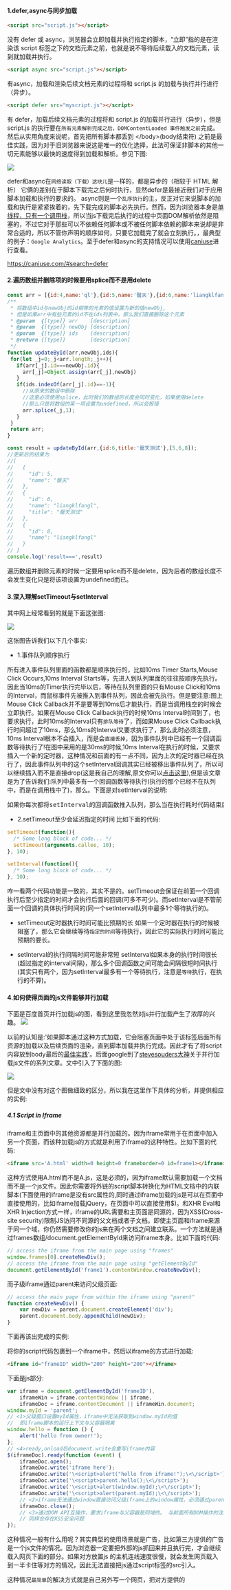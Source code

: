 #### 1.defer,async与同步加载
```html
<script src="script.js"></script>
```
没有 defer 或 async，浏览器会立即加载并执行指定的脚本，“立即”指的是在渲染该 script 标签之下的文档元素之前，也就是说不等待后续载入的文档元素，读到就加载并执行。
```html
<script async src="script.js"></script>
```
有async，加载和渲染后续文档元素的过程将和 script.js 的加载与执行并行进行（异步）。
```html
<script defer src="myscript.js"></script>
```
有 defer，加载后续文档元素的过程将和 script.js 的加载并行进行（异步），但是 script.js 的执行要在`所有元素解析完成之后，DOMContentLoaded 事件触发之前`完成。
然后从实用角度来说呢，首先把所有脚本都丢到 <\/body>(body结束符) 之前是最佳实践，因为对于旧浏览器来说这是唯一的优化选择，此法可保证非脚本的其他一切元素能够以最快的速度得到加载和解析。参见下图:

![](http://segmentfault.com/img/bVcQV0)

defer和async在`网络读取（下载）这块儿`是一样的，都是异步的（相较于 HTML 解析）
它俩的差别在于脚本下载完之后何时执行，显然defer是最接近我们对于应用脚本加载和执行的要求的。
async则是一个`乱序执行`的主，反正对它来说脚本的加载和执行是紧紧挨着的，先下载完成的脚本必先执行。然而，因为浏览器本身是[单线程，只有一个调用栈](https://github.com/liangklfangl/react-article-bucket/blob/master/others/nodejs-QA/browser-QA.md)，所以当js下载完后执行的过程中页面DOM解析依然是阻塞的，不过它对于那些可以不依赖任何脚本或不被任何脚本依赖的脚本来说却是非常合适的，所以不管你声明的顺序如何，只要它加载完了就会立刻执行。，最典型的例子：`Google Analytics`。至于defer和async的支持情况可以使用[caniuse](https://caniuse.com/#search=defer)进行查看。

https://caniuse.com/#search=defer

#### 2.遍历数组并删除项的时候要用splice而不是用delete
```js
const arr = [{id:4,name:'ql'},{id:5,name:'罄天'},{id:6,name:'liangklfangl'},{id:8,name:'liangklfangl'}];
/**
 * 将数组中id与newObj的id相等的元素的值设置为新的值newObj,
 * 但是如果arr中有些元素的id不在ids列表中，那么我们直接删除这个元素
 * @param  {[type]} arr    [description]
 * @param  {[type]} newObj [description]
 * @param  {[type]} ids    [description]
 * @return {[type]}        [description]
 */
function updateById(arr,newObj,ids){
 for(let _j=0;_j<arr.length;_j++){
   if(arr[_j].id===newObj.id){
     arr[_j]=Object.assign(arr[_j],newObj)
   }
   if(ids.indexOf(arr[_j].id)==-1){
     //从原来的数组中删除
     //这里必须使用splice，此时我们的数组的长度会同时变化，如果使用delete
     //那么只是将数组的某一项设置为undefined，所以会报错
     arr.splice(_j,1);
   }
 }
 return arr;
}

const result = updateById(arr,{id:6,title:'罄天测试'},[5,6,8]);
//更新后的结果为
//[
//   {
//     "id": 5,
//     "name": "罄天"
//   },
//   {
//     "id": 6,
//     "name": "liangklfangl",
//     "title": "罄天测试"
//   },
//   {
//     "id": 8,
//     "name": "liangklfangl"
//   }
// ]
console.log('result===',result)
```
遍历数组并删除元素的时候一定要用splice而不是delete，因为后者的数组长度不会发生变化只是将该项设置为undefined而已。

#### 3.深入理解setTimeout与setInterval
其中网上经常看到的就是下面这张图:

![](./images/timer.png)

这张图告诉我们以下几个事实:

- 1.事件队列顺序执行

所有进入事件队列里面的函数都是顺序执行的，比如10ms Timer Starts,Mouse Click Occurs,10ms Interval Starts等，先进入到队列里面的往往按顺序先执行。因此当10ms的Timer执行完毕以后，等待在队列里面的只有Mouse Click和10ms的Interval，而鼠标事件先被推入到事件队列，因此会被先执行。但是要注意:图上Mouse Click Callback并不是要等到10ms后才能执行，而是当调用栈空的时候会立即执行。如果在Mouse Click Callback执行的时候10ms Interval时间到了，也要求执行，此时10ms的Interval只有`排队等待`了，而如果Mouse Click Callback执行时间超过了10ms，那么10ms的Interval又要求执行了，那么此时必须注意，10ms Interval根本不会插入，而是会`直接丢掉`，因为事件队列中已经有一个回调函数等待执行了!在图中采用的是30ms的时候,10ms Interval在执行的时候，又要求插入一个新的定时器，这种情况和前面的有一点不同，因为上次的定时器已经在执行了，因此事件队列中的这个setInterval回调其实已经被移出事件队列了，所以可以继续插入而不是直接drop(这是我自己的理解,原文你可以[点击这里](https://johnresig.com/blog/how-javascript-timers-work/#postcomment)),但是该文章是为了告诉我们:队列中最多有一个回调函数等待执行(执行的那个已经不在队列中，而是在调用栈中了)，那么。下面是对setInterval的说明:

<pre>
如果你每次都将setInterval的回调函数推入队列，那么当在执行耗时代码结束后将会有大量的回调函数被同时执行，而他们之间的执行间隔将会非常短。因此，聪明的浏览器会判断当前队列中是否有setInterval的回调函数`没有执行完`，如果有，那么在它执行完毕之前不会再次插入。
</pre>

- 2.setTimeout至少会延迟指定的时间
比如下面的代码:
```js
setTimeout(function(){
  /* Some long block of code... */
  setTimeout(arguments.callee, 10);
}, 10);
 
setInterval(function(){
  /* Some long block of code... */
}, 10);
```
咋一看两个代码功能是一致的，其实不是的。setTimeout会保证在前面一个回调执行后至少指定的时间才会执行后面的回调(可多不可少)。而setInterval是不管前面一个回调的具体执行时间的(同一个setInterval队列中最多1个等待执行的)。

- setTimeout定时器执行时间可能比预期的长
 如果一个定时器在执行的时候被阻塞了，那么它会继续等待`指定的时间`等待执行，因此它的实际执行时间可能比预期的要长。

- setInterval的执行间隔时间可能非常短
 setInterval如果本身的执行时间很长(超过指定的interval间隔)，那么多个回调函数之间可能会间隔很短时间执行(其实只有两个，因为setInterval最多有一个等待执行，注意是`等待`执行，在执行的不算)。

#### 4.如何使得页面的js文件能够并行加载
下面是百度首页并行加载js的图，看到这里我忽然对js并行加载产生了浓厚的兴趣。
![](./images/async-js.png)

以前的认知是:'如果脚本通过<script type="text/javascript" src=''></script>这种方式加载，它会阻塞页面中处于该标签后面所有资源的加载以及后续页面的渲染，直到脚本加载并执行完成。因此才有了将script内容放到body最后的[最佳实践](http://stevesouders.com/hpws/move-scripts.php)'。后面google到了[stevesouders大神](http://www.stevesouders.com/blog/2009/04/27/loading-scripts-without-blocking/)关于并行加载js文件的系列文章。文中引入了下面的图:

![](./images/parall-load-js.png)

但是文中没有对这个图做细致的区分，所以我在这里作下具体的分析，并提供相应的实例:

##### 4.1 Script in Iframe
iframe和主页面中的其他资源都是并行加载的。因为iframe常用于在页面中加入另一个页面，而该种加载js的方式就是利用了iframe的这种特性。比如下面的代码:
```html
<iframe src='A.html' width=0 height=0 frameborder=0 id=frame1></iframe>
```
这种方式使用A.html而不是A.js，这是必须的，因为iframe默认需要加载一个文档而不是一个js文件。因此你需要将外链的script脚本转换化为HTML文档中的内联脚本(下面使用的iframe是没有src属性的,同时通过iframe加载的js是可以在页面中直接使用的，比如iframe加载jQuery，在页面中可以直接使用$)。和XHR Eval和XHR Injection方式一样，iframe的URL需要和主页面是同源的，因为XSS(Cross-site security)限制JS访问不同源的父文档或者子文档。即使主页面和iframe来源于同一个域，你仍然需要修改你的js来在两个文档之间建立联系。一个方法就是通过frames数组/document.getElementById来访问iframe本身。比如下面的代码:
```js
// access the iframe from the main page using "frames"
window.frames[0].createNewDiv();
// access the iframe from the main page using "getElementById"
document.getElementById('frame1').contentWindow.createNewDiv();
```
而子级iframe通过parent来访问父级页面:
```js
// access the main page from within the iframe using "parent"
function createNewDiv() {
    var newDiv = parent.document.createElement('div');
    parent.document.body.appendChild(newDiv);
}
```
下面再该出完成的实例:

将你的script代码包裹到一个iframe中，然后以iframe的方式进行加载:
```html
<iframe id="frameID" width="200" height="200"></iframe>
```
下面是js部分:
```js
var iframe = document.getElementById('frameID'),
    iframeWin = iframe.contentWindow || iframe,
    iframeDoc = iframe.contentDocument || iframeWin.document;
window.myId = 'parent';
// <1>父级窗口设置myId属性，iframe中无法获取到window.myId的值
//  即iframe脚本的运行上下文与父容器隔离
window.hello = function () {
    alert('hello from owner!');
};
// <4>ready,onload后document.write会重写iframe内容
$(iframeDoc).ready(function (event) {
    iframeDoc.open();
    iframeDoc.write('iframe here');
    iframeDoc.write('\<script>alert("hello from iframe!");\<\/script>');
    iframeDoc.write('\<script>parent.hello();\<\/script>');
    iframeDoc.write('\<script>alert(window.myId);\<\/script>');
    iframeDoc.write('\<script>alert(parent.myId);\<\/script>');
    // <2>iframe无法通过window直接访问父级iframe上的window属性，必须通过parent才行
    iframeDoc.close();
    // <3>通过DOM API互操作，要求iframe与父容器是同域的。 与前面所有DOM操作的注入方式
    // 同样会存在XSS安全问题
});
```
这种情况一般有什么用呢？其实典型的使用场景就是广告，比如第三方提供的广告是一个js文件的情况。因为浏览器一定要把外部的js抓回来并且执行完，才会继续载入网页下面的部分。如果对方放置js 的主机连线速度很慢，就会发生网页载入到一半卡住等对方的情况，因此无法直接把js通过script标签的src引入。

这种情况`最简单`的解决方式就是自己另外写一个网页，把对方提供的<script src=""><\/script>放进去，在侧栏改用<iframe>嵌入自己写的网页。但这个方法的问题就是你要有**网页空间**放置你写的网页。那么有没有办法不用浏览器**等待**把广告的js抓取回来才继续解析后面的网页，同时也不用自己在网页中添加一个广告空间(比如div)来存放自己的内容呢？我们看看下面的方法:

```js
<iframe id="_if1" scrolling="no" style="width : 100%" ><\/iframe>
<script>
  (function() {
    var iframe = document.getElementById('_if1'),
      iframeWin = iframe.contentWindow || iframe ,
      iframDoc = iframeWin.document || iframe.contentDocument;
    iframDoc.write('<html><head></head><body><script src="http://postpet.jp/webmail/blog/clock_v1_moco.js" ></sc' + 'ript><body></html>');
    // 1.写入脚本
    if(iframDoc.all) {
      // 3.以前用户判断IE，现在很多浏览器都支持
      var scArr = iframDoc.getElementsByTagName('script'),
        oSc = scArr[scArr.length - 1];  
      // 4.检查一下iframe所有的js是否已经加载完成
      _check();
      return;
      function _check() {
        var rs = oSc.readyState;
        if(rs == 'loaded' || rs == 'complete') {
          iframDoc.close();
          _height();
          return;
        }
        setTimeout(_check, 100);
      }     
    }
    iframeWin.onload = _height;
    // 2.iframe执行了onload以后将它的高度设置为内容的高度
    doc.write('<script> document.close(); </sc' + 'ript>');
    function _height() {
      // 5._height 函式的功用是把iframe 的高度撑到可以显示iframe内所有东西的高度
      iframe.style.height = iframDoc.body.scrollHeight + 'px';
    }
  })();
<\/script>
<script type="text/javascript" src="http://apps.bdimg.com/libs/jquery/1.11.1/jquery.min.js"><\/script>
// 6.即使这里没有加载jquery，通过iframe加载的js也是有jquery的
```
查看[example1](./examples/example1.html),同时在页面中查看瀑布流，你也可以看到页面的js和iframe中的js(第三方广告的js)是并行加载的:

![](./images/example1.png)

假如第三方广告提供了如下的资源:
```html
<script src="http://www.lucido-l.jp/blogparts/parts.js"><\/script>
```
同时该资源具有writeTag方法，那么我们依然可以采用这个方式来完成第三方资源和网页本身资源的并行加载:

```js
<iframe id="_if2" scrolling="no" style="width : 100%" ></iframe>
<script>
  (function() {
    var oIf = document.getElementById('_if2'),
      win = oIf.contentWindow,
      doc = oIf.contentWindow.document;
    doc.write('<html><head></head><body><script src="http://www.lucido-l.jp/blogparts/parts.js" ></sc' + 'ript>');
    if(doc.all) {
      var scArr = doc.getElementsByTagName('script'),
        oSc = scArr[scArr.length - 1];
      _check();
      return;
      function _check() {
        var rs = oSc.readyState;
        if(rs == 'loaded' || rs == 'complete') {
          doc.write('<script> writeTag(10, 13, 17, 22); </sc' + 'ript><body></html>');
          doc.close();
          _height();
          return;
        }
        setTimeout(_check, 100);
      }
    }
    win.onload = _height;
    doc.write('<script> writeTag(10, 13, 17, 22); document.close(); </sc' + 'ript><body></html>');
    function _height() {
      oIf.style.height = doc.body.scrollHeight + 'px';
    }
  })();
<\/script>
```

如果要嵌入的HTML与这类似，其实将HTML中的doc.write('<html><head></head><body><script src="... src后的网址改掉就可以了。但有个例外，如果载入的js中有再用document.write('<script...')写入其他的script tag ，那么上面的html是有问题的，可以采用下面这种方式来完成:

```js
<iframe id="_if3" scrolling="no" style="width : 100%" ></iframe>
<script>
  (function() {
    var oIf = document.getElementById('_if3'),
      win = oIf.contentWindow,
      doc = oIf.contentWindow.document;
    doc.write('<html><head></head><body><script> google_ad_client = "pub-1821434700708607"; google_ad_slot = "8156194155"; google_ad_width = 200; google_ad_height = 200; </sc' + 'ript><script src="http://pagead2.googlesyndication.com/pagead/show_ads.js"></sc' + 'ript>');
    if(doc.all) {
      // (1)假如我们知道加载的广告完成后会产生一个iframe标签，那么我们可以查看iframe完成否
      var ifArr = doc.getElementsByTagName('iframe');
      _check();
      return;
      function _check() {
        if(ifArr.length) {
          doc.close();
          // (2)关闭iframe文档流
          _height();
          return;
        }
        setTimeout(_check, 100);
      }
    }
    win.onload = _height;
    doc.write('<script> document.close(); </sc' + 'ript><body></html>');
    function _height() {
      oIf.style.height = doc.body.scrollHeight + 'px';
    }
  })();
</script>
```
这里例子的详细说明可以参考[这里](http://blog.xuite.net/vexed/tech/21851083-%E7%94%A8+JavaScript+%E6%8A%8A+script+tag+%E5%A1%9E%E9%80%B2+iframe+%E5%8A%A0%E5%BF%AB%E7%B6%B2%E9%A0%81%E8%BC%89%E5%85%A5%E9%80%9F%E5%BA%A6)。其实，这个方法不仅仅是js是并行加载的，你仔细查看[实例3](./examples/example3.html)，你会发现，在前面的jquery.js还没有加载完成的情况下，后面的image已经开始加载了，所以说，这种方法根本不会阻塞页面其他资源如image,stylesheet,iframe的同步加载。如下图(每次查看效果记得disable cache，同时查看的是[TTFB](../computer-QA/network-QA.md)):

![](./images/example3.png)

##### 4.2 XHR Eval
该方法的完整实例如下:
```js
var xhrObj = getXHRObject();
xhrObj.onreadystatechange =function() {
        if ( xhrObj.readyState == 4 && 200 == xhrObj.status ) {
            eval(xhrObj.responseText);
        }
};
xhrObj.open('GET', 'A.js', true); 
//和主页面必须是同源的
xhrObj.send('');
function getXHRObject() {
  var xhrObj = false;
  try {
      xhrObj = new XMLHttpRequest();
  }
  catch(e){
      var progid = ['MSXML2.XMLHTTP.5.0', 'MSXML2.XMLHTTP.4.0',
'MSXML2.XMLHTTP.3.0', 'MSXML2.XMLHTTP', 'Microsoft.XMLHTTP'];
      for ( var i=0; i < progid.length; ++i ) {
          try {
              xhrObj = new ActiveXObject(progid[i]);
          }
          catch(e) {
              continue;
          }
          break;
      }
  }
  finally {
      return xhrObj;
  }
}
```
这个方法的明显特点就是**XMLHttpRequest**必须是同源策略。

##### 4.3 XHR Injection
```js
var xhrObj = getXHRObject(); 
// defined in the previous example
xhrObj.onreadystatechange =
  function() {
      if ( xhrObj.readyState == 4 ) {
          var scriptElem = document.createElement('script');
          document.getElementsByTagName('head')[0].appendChild(scriptElem);
          scriptElem.text = xhrObj.responseText;
      }
  };
xhrObj.open('GET', 'A.js', true); 
// must be same domain as main page
xhrObj.send('');
```
XHR Injection和XHR Eval一样使用XMLHttpRequest来获取js文件，但是他的不同之处在于不是使用eval而是通过创建一个script元素插入到DOM中，同时把xhr.responseText的作为script元素的text属性而完成数据加载。但是使用XHR Injection的方式明显要比eval的方法更快!

##### 4.4 Script DOM Element
该方式通过创建一个script元素，同时把src属性设置为一个URL。比如下面的代码:
```js
var scriptElem = document.createElement('script');
scriptElem.src = 'http://anydomain.com/A.js';
document.getElementsByTagName('head')[0].appendChild(scriptElem);
```
通过这种创建script标签的方式不会阻碍其他组件的下载。这种方式可以允许你从另外一个域名加载数据，因为script本身不具有同源特性。

##### 4.5 Script Defer
IE支持script的defer属性，该属性告诉浏览器当前脚本是异步加载的。这在脚本本身没有调用**document.write**，同时也不被其他脚本依赖的情况下很有用。当IE加载defer属性的脚本的时候，其允许其他资源同步加载。
```html
<script defer src='A.js'></script>
```
但是这种方式只在[IE以及高版本的浏览器中](https://caniuse.com/#search=defer)适用。

##### 4.6 document.write Script Tag
这种模式，和script的defer一样，可以在IE中并行加载script资源。该方式虽然可以让js资源并行加载，但是[其他资源在script加载的过程中却仍然是阻塞的](https://www.safaribooksonline.com/library/view/even-faster-web/9780596803773/ch04.html)。(经过在chrome52中的测试结果并不会阻塞其他的资源，详见[例子](./examples/document.write.html))。但是这种方式不能用于加载有依赖关系的资源(百度实例见4.7),用法如下:
```js
document.write("<script type='text/javascript' src='A.js'><\/script>");
```
其中jquery中加载js文件是通过[$.ajax](http://blog.csdn.net/liangklfang/article/details/49638215)来完成的，你可以阅读我的这个文章。

而上面的方法的选择可以参考下面的图:

![](./images/xhr.png)


##### 4.7 百度首页并行加载js方式
回到前面百度的例子，那么他是如何实现并行加载的呢?
```js
var s="https://ss1.bdstatic.com/5eN1bjq8AAUYm2zgoY3K/r/www/cache/static/protocol/https/global/js/all_async_search_441981b.js",n="/script";document.write("<script src='"+s+"'><"+n+">")
// 1.通过document.write方法
function(){var e="https://ss1.bdstatic.com/5eN1bjq8AAUYm2zgoY3K/r/www/cache/static/protocol/https/plugins/every_cookie_4644b13.js";("Mac68K"==navigator.platform||"MacPPC"==navigator.platform||"Macintosh"==navigator.platform||"MacIntel"==navigator.platform)&&(e="https://ss1.bdstatic.com/5eN1bjq8AAUYm2zgoY3K/r/www/cache/static/protocol/https/plugins/every_cookie_mac_82990d4.js"),setTimeout(function(){$.ajax({url:e,cache:!0,dataType:"script"})},0)
// 2.通过$.ajax方法加载js脚本。1，2的脚本可以并行加载......
// 3.在上面的all_async_search_441981b.js中又并行加载了下面几个资源
Fe=$.ajax({dataType:"script",cache:!0,url:1===bds.comm.logFlagSug?"https://ss1.bdstatic.com/5eN1bjq8AAUYm2zgoY3K/r/www/cache/static/protocol/https/sug/js/bdsug_async_sam_sug_a97d823.js":"https://ss1.bdstatic.com/5eN1bjq8AAUYm2zgoY3K/r/www/cache/static/protocol/https/sug/js/bdsug_async_68cc989.js"})
// 3.1 通过$.ajax加载
```
所以从整体来说，在百度首页的异步加载js中以document.write与$.ajax居多。其实你仔细看百度首页的瀑布流图:

[瀑布流](./images/jquery.png)

你会发现jquery本身就是同步加载的，而其他的资源却是异步加载的,加载jquery代码的逻辑是:
```html
<script type="text/javascript" src="https://ss1.bdstatic.com/5eN1bjq8AAUYm2zgoY3K/r/www/cache/static/protocol/https/jquery/jquery-1.10.2.min_65682a2.js"></script>
```

##### 4.8 内联脚本和异步加载脚本存在依赖关系的情况
这种情况可以通过以下方式来解决:

(1)window.onload/[Asynchronous Script Loading](http://www.stevesouders.com/blog/2008/12/27/coupling-async-scripts/):内联脚本可以通过监听onload事件来完成，但是这个方式有一个问题就是内联脚本必须等待onload事件触发后才能执行，而不能尽快执行。
```js
window.onload = function(){
 // 异步脚本加载完成后开始执行这里的逻辑
}
```

(2)script的onreadystatechange:内联脚本可以监听onreadystatechange和onload事件(为了兼容所有的浏览器应该实现两个方法)，这种实现代码比较长同时也比较复杂，但是可以保证内联代码可以在异步加载的外链脚本加载完成后尽快执行。比如下面的代码(建议使用jquery的[$.getScript](http://blog.csdn.net/liangklfang/article/details/49638215)):
```js
function loadJS(src, callback) {
    var s = document.createElement('script');
    s.src = src;
    s.async = true;
    s.onreadystatechange = s.onload = function() {
        var state = s.readyState;
        if (!callback.done && (!state || /loaded|complete/.test(state))) {
            callback.done = true;
            callback();
        }
    };
    document.getElementsByTagName('head')[0].appendChild(s);
}
loadJS('/script/script.js', function() { 
  // put your code here to run after script is loaded
});
```
(3)提供回调的方式(和第一种方式类型):修改外链脚本，当它加载完成后通知内联脚本执行特定的回调。如果你可以同时处理外链脚本和内联脚本的情况下这个方式是有效的。
```js
var script = document.createElement('script');
script.src = "sorttable-async.js";
script.text = "sorttable.init()"; 
// 使用text属性需要考虑浏览器的兼容
// this is explained in the next section
document.getElementsByTagName('head')[0].appendChild(script);
```
这种方式有一点需要说明:默认的[sorttable](https://kryogenix.org/code/browser/sorttable/sorttable.js)本身在onload上添加了一个init方法:
```js
window.onload = sorttable.init;
```
这样的话，当外部脚本加载完成后，我们可以通过调用该方法来尽快完成需要的功能。但是这种方式有一个限制:我必须明确知道这个暴露的API是什么？那么有没有更加灵活的方式呢？
(4)Degrading Script Tags

比如下面的代码:
```js
<script src="jquery.js">
jQuery("p").addClass("pretty");
</script>
```
这样内联的脚本必须等待外部的脚本加载完成后才会执行，这种方式有很多优点:首先，我们只需要一个script标签即可;从代码上看,内部脚本依赖于外部脚本是很明显的;更加安全,因为如果外链脚本加载失败，那么内联脚本根本不会执行。这种方式在外部脚本是异步加载的情况下也是适用的，但是我需要同时修改内联的脚本和外链的脚本。对于内联脚本来说，我只需要添加**script.text**属性，对于外链脚本我需要添加下面的代码:
```js
//1.下面是内联的脚本
var script = document.createElement('script');
script.src = "sorttable-async.js";
script.text = "sorttable.init()"; 
// 使用text属性需要考虑浏览器的兼容
document.getElementsByTagName('head')[0].appendChild(script);
//2.下面是需要在外链代码中添加的脚本
var scripts = document.getElementsByTagName("script");
var cntr = scripts.length;
while ( cntr ) {
    var curScript = scripts[cntr-1];
    if ( -1 != curScript.src.indexOf('sorttable-async.js') ) {
        eval( curScript.innerHTML );
        break;
    }
    cntr--;
}
```
这段代码迭代页面中所有的脚本，如果发现sorttable-async.js已经加载在页面中，那么直接执行内部的代码即可，这个实例中就是sorttable.init方法。

##### 4.9 document.write的问题
<pre>
(1)document.write在XHTML中不适用
(2)document.write只有在页面加载(onload之前)的情况下适用，否则会重写整个页面
(3)document.write在遇到的时候就会执行，不能在指定的Node中插入元素
(4)document.write写入的都是序列化的文本，这和操作DOM的方式还是有区别的。容易产生bug
</pre>
但是这种方式对于如Google Analytics来说是最好的。因为他们不用担心该方法会覆盖原有的页面的onload事件，或者想方设法去添加自己的onload事件。因为遇到该脚本后就会异步加载它并执行，而且这种方式浏览器兼容也比较好。
```html
<body>
    <!--[if lte IE 9]>
        <p class="browserupgrade">You are using an <strong>outdated</strong> browser. Please <a href="https://browsehappy.com/">upgrade your browser</a> to improve your experience and security.</p>
    <![endif]-->
    <!-- Add your site or application content here -->
    <p>Hello world! This is HTML5 Boilerplate.</p>
    <script src="js/vendor/modernizr-{{MODERNIZR_VERSION}}.min.js"></script>
    <script src="https://code.jquery.com/jquery-{{JQUERY_VERSION}}.min.js" integrity="{{JQUERY_SRI_HASH}}" crossorigin="anonymous"></script>
     <!--1.采用document.write并行加载资源，但是并不是按顺序执行的。不适用于依赖关系的代码-->
    <script>window.jQuery || document.write('<script src="js/vendor/jquery-{{JQUERY_VERSION}}.min.js"><\/script>')</script>
    <script src="js/plugins.js"></script>
    <script src="js/main.js"></script>
    <!-- Google Analytics: change UA-XXXXX-Y to be your site's ID. -->
    <script>
        window.ga=function(){ga.q.push(arguments)};ga.q=[];ga.l=+new Date;
        ga('create','UA-XXXXX-Y','auto');ga('send','pageview')
    </script>
    <!--2.第三方资源异步加载，并尽可能延迟执行-->
    <script src="https://www.google-analytics.com/analytics.js" async defer></script>
</body>
```
更多讨论你可以[查看这个](https://stackoverflow.com/questions/802854/why-is-document-write-considered-a-bad-practice)讨论。

#### 5.iframe相关内容总结
##### 5.1 iframe创建成本很高
![](./images/iframe-cost.gif)

通过上图知道:创建100个不同类型的元素，创建iframe的时间花销是创建如script,style标签的1-2个量级。虽然我们页面中并不会有如此多的iframe，但是从另一方面来说iframe的时间花销确实要比普通元素高得多。

##### 5.2 Iframes阻塞主页面的onload
window的onload方法应该尽快触发，这样浏览器很多与[加载中](https://www.safaribooksonline.com/library/view/even-faster-web/9780596803773/ch04.html)相关的图标就会停止，比如status bar,cursor, tab icon,progress bar等。同时该事件的触发也能让用户知道当前页面已经加载完成，如果onload迟迟未触发就会让用户感觉当前的页面加载缓慢。

window的onload事件必须等到iframe中所有的资源都加载完成才行。在SF和Chrome中，动态设置iframe的src的值能够避免这种阻塞行为。

##### 5.3 和主页面共享连接池
浏览器针对某一个服务器只会打开有限的链接，比如一些老的浏览器，包括[IF6&7](http://www.stevesouders.com/blog/2008/03/20/roundup-on-parallel-connections/),FF2等只会针对一个域名打开两个连接。当然针对新的浏览器比如SF3或者Opera 9+针对一个域名会打开4个连接，而Chrome 1+,,IE 8,FF3会打开[6个连接](chrome://net-internals/#events)。

我们可能期望iframe有自己的连接池，但是现实是残酷的。对于大多数的浏览器两者**共享**同一个连接池，这也就是意味着iframe可能占用所有的可用连接进而阻塞主页面资源的加载。
如果iframe中的资源和主页面中资源同样重要，或者更重要，那么并没有问题，反之就不合理了。当然，这个问题可以通过当重要资源加载完毕后动态设置iframe的src来解决

#### 5.4 iframe跨域通信
对于现代浏览器，postMessage API还是无可撼动的。IE6/7下，使用的是一个被认为是bug或安全漏洞的特性，即navigator对象在父窗口和iframe之间是**共享**的。基于这一点，我们可以在父窗口中，在navigator对象上注册一个消息回调函数；在iframe中，调用navigator上的这个函数并传入参数。此时可看作，iframe往父窗口的一个函数传递了一个参数，并在父窗口的上下文中执行了，那么就相当于iframe向父窗口发送了一条消息。反之亦然。

这种方式的好处也是很明显的：
<pre>
(1)该方案不依赖浏览器的各项设计，不受设置影响，同时完美支持HTTPS
(2)不用创建多余iframe，基于接口调用，不需要轮询，性能大幅提升
(3)良好的接口封装，所有窗口对象统一对待
(4)多iframe也不怕，navigator对象的共享，让iframe之间直接通信成为可能
</pre>
下面是具体的代码:
```js
window.Messenger = (function(){
    // 消息前缀, 建议使用自己的项目名, 避免多项目之间的冲突
    // !注意消息前缀应使用字符串类型
    var prefix = "[PROJECT_NAME]",
        supportPostMessage = 'postMessage' in window;
    // Target 类, 消息对象
    function Target(target, name, prefix){
        var errMsg = '';
        if(arguments.length < 2){
            errMsg = 'target error - target and name are both required';
        } else if (typeof target != 'object'){
            errMsg = 'target error - target itself must be window object';
        } else if (typeof name != 'string'){
            errMsg = 'target error - target name must be string type';
        }
        if(errMsg){
            throw new Error(errMsg);
        }
        this.target = target;
        this.name = name;
        this.prefix = prefix;
    }
    // 往 target 发送消息, 出于安全考虑, 发送消息会带上前缀
    if ( supportPostMessage ){
        // IE8+ 以及现代浏览器支持
        Target.prototype.send = function(msg){
            this.target.postMessage(this.prefix + '|' + this.name + '__Messenger__' + msg, '*');
        };
    } else {
        // 兼容IE 6/7
        Target.prototype.send = function(msg){
          // 主页面注册了事件到window.navigator上，iframe调用send方法时主页面调用
          // window.navigator上的方法
            var targetFunc = window.navigator[this.prefix + this.name];
            if ( typeof targetFunc == 'function' ) {
                targetFunc(this.prefix + msg, window);
            } else {
                throw new Error("target callback function is not defined");
            }
        };
    }
    // 信使类
    // 创建Messenger实例时指定, 必须指定Messenger的名字, (可选)指定项目名, 以避免Mashup类应用中的冲突
    // !注意: 父子页面中projectName必须保持一致, 否则无法匹配
    function Messenger(messengerName, projectName){
        this.targets = {};
        this.name = messengerName;
        this.listenFunc = [];
        this.prefix = projectName || prefix;
        this.initListen();
    }
    // 添加一个消息Target对象
    Messenger.prototype.addTarget = function(target, name){
        var targetObj = new Target(target, name,  this.prefix);
        this.targets[name] = targetObj;
    };
    // 初始化消息监听，IE6&7通过window.navigator绑定事件
    Messenger.prototype.initListen = function(){
        var self = this;
        // 接受到消息的值
        var generalCallback = function(msg){
            if(typeof msg == 'object' && msg.data){
                msg = msg.data;
            }
            var msgPairs = msg.split('__Messenger__');
            var msg = msgPairs[1];
            var pairs = msgPairs[0].split('|');
            var prefix = pairs[0];
            var name = pairs[1];
            for(var i = 0; i < self.listenFunc.length; i++){
                if (prefix + name === self.prefix + self.name) {
                    self.listenFunc[i](msg);
                }
            }
        };
        if ( supportPostMessage ){
            if ( 'addEventListener' in document ) {
                window.addEventListener('message', generalCallback, false);
            } else if ( 'attachEvent' in document ) {
                window.attachEvent('onmessage', generalCallback);
            }
        } else {
            // 兼容IE 6/7
            // window.navigator上绑定回调事件
            window.navigator[this.prefix + this.name] = generalCallback;
        }
    };
    // 监听消息
    Messenger.prototype.listen = function(callback){
        var i = 0;
        var len = this.listenFunc.length;
        var cbIsExist = false;
        for (; i < len; i++) {
            if (this.listenFunc[i] == callback) {
                cbIsExist = true;
                break;
            }
        }
        if (!cbIsExist) {
            this.listenFunc.push(callback);
        }
    };
    // 注销监听
    Messenger.prototype.clear = function(){
        this.listenFunc = [];
    };
    // 广播消息，遍历Target并发送消息
    Messenger.prototype.send = function(msg){
        var targets = this.targets,
            target;
        for(target in targets){
            if(targets.hasOwnProperty(target)){
                targets[target].send(msg);
            }
        }
    };
    return Messenger;
})()
```
#### 5.5 iframe阻塞主页面onload事件的解决方法
[iframe加载性能提升](http://www.aaronpeters.nl/blog/iframe-loading-techniques-performance?utm_source=feedburner&utm_medium=feed&utm_campaign=Feed:+aaronpeters+(Aaron+Peters))的文章指出了好几种提升iframe性能的方法，其中大部分方法的不足在于会阻塞主页面的onload事件，同时会显示资源加载中，使得用户感知网页加载非常慢。比如[这个例子](./examples/dynamic-insert.html)：
```html
<script>
    //doesn't block the load event
  function createIframe(){
    console.log('onload已经触发了');
    //(1) 你会发现页面这句代码，即onload已经早早就触发了
    var i = document.createElement("iframe");
    var a = Math.random() + "";
    var t = a * 10000000000000;
    i.src = "http://1.cuzillion.com/bin/resource.cgi?type=gif&sleep=2&n=1&t=" + t;
    // (2)iframe设置src为图片表示加载图片，产生的DOM结构为:
    // <body style="margin: 0px;"><img style="-webkit-user-select: none;" src="file:///Users/qinliang.ql/Desktop/react-article-bucket/js-native/images/iframe-cost.gif"></body>
    // (3)iframe设置为css，那么iframe原样显示css内容
    //  <iframe src="./antd.css"></iframe>
    i.scrolling = "auto";
    i.frameborder = "0";
    i.width = "200px";
    i.height = "100px";
    document.getElementById("test1").appendChild(i);
  };
  //(2)DOMContentLoaded早已经触发了，chrome控制台的蓝线被绘制出来
  if (window.addEventListener)
  window.addEventListener("load", createIframe, false);
  else if (window.attachEvent)
  window.attachEvent("onload", createIframe);
  else window.onload = createIframe;
</script>
````
这个方法的明显之处在于:主页面onload后才创建一个iframe，通过该iframe去加载指定的资源。我们首先看看页面加载的瀑布流:

![](./images/dynamic-insert.png)

很显然瀑布流也显示onload后才去加载iframe内容。但是该方法有一个明显的不足:Chrome中DOMContentLoaded(蓝色的线)早已显示出来，但是在iframe加载的过程中上面的onload句柄createIframe虽然已经被调用了(打印了log)，但是浏览器的onload线(红线)并没有绘制出来，同时浏览器一直显示有资源在**加载中**的图标。文中最后提供了一个方法：
```js
<script>
(function(d){
  var iframe = d.body.appendChild(d.createElement('iframe')),
  doc = iframe.contentWindow.document;
  // style the iframe with some CSS
  iframe.style.cssText = "position:absolute;width:200px;height:100px;left:0px;";
  doc.open().write('<body onload="' + 
  'var d = document;d.getElementsByTagName(\'head\')[0].' + 
  'appendChild(d.createElement(\'script\')).src' + 
  '=\'\/path\/to\/file\'">');
  doc.close(); 
  //iframe onload event happens
  })(document);
</script>
```
完整的实例代码[点击这里](./examples/dynamic-async.html)，此时我们可以查看瀑布流：

![](./images/dynamic-async.png)

你会发现页面图片早早的下载完了，同时onload也已经触发(红线)，页面不再显示资源加载中，而js文件在onload后才开始加载。这样的页面会使得用户感觉到明显的速度加快。看到这里是不是幡然醒悟，这不是就前面我说的"Script in Iframe"吗？该js和主页面的内容就是并行加载的，同时也不会阻塞主页面的onload事件。

#### 6.onload事件所有的资源都加载完成了吗
![](./images/dynamic-insert.png)

其实蓝线表示DOMContentLoaded，而红线表示onload被触发。那我的问题是:onload触发后所有的资源就已经确定加载完了吗?我认为答案是否，我们看看百度首页的加载瀑布流:

![](./images/baidu.png)

在onload后依然有资源在加载，一般表示使用的是js动态加载的资源，而且这些资源并没有阻塞主页面的onload事件(比如上面iframe的onload未阻塞主页面onload的情况)。这些资源加载完成后会造成页面的重绘或者重排。所以，当在网速特别慢的情况下，你会发现页面部分绘制出来的情况。




参考资料:

[defer和async的区别](https://segmentfault.com/q/1010000000640869)

[How JavaScript Timers Work](https://johnresig.com/blog/how-javascript-timers-work/#postcomment)

[你真的了解setTimeout和setInterval吗？](http://qingbob.com/difference-between-settimeout-setinterval/)

[为Iframe注入脚本的不同方式比较](http://harttle.land/2016/04/14/iframe-script-injection.html)

[用JavaScript把script tag塞进iframe加快网页载入速度](http://blog.xuite.net/vexed/tech/21851083-%E7%94%A8+JavaScript+%E6%8A%8A+script+tag+%E5%A1%9E%E9%80%B2+iframe+%E5%8A%A0%E5%BF%AB%E7%B6%B2%E9%A0%81%E8%BC%89%E5%85%A5%E9%80%9F%E5%BA%A6)

[Chapter 4. Loading Scripts Without Blocking](https://www.safaribooksonline.com/library/view/even-faster-web/9780596803773/ch04.html)

[Loading Scripts Without Blocking](http://www.stevesouders.com/blog/2009/04/27/loading-scripts-without-blocking/)

[Coupling asynchronous scripts](http://www.stevesouders.com/blog/2008/12/27/coupling-async-scripts/)

[Why is document.write considered a “bad practice”?](https://stackoverflow.com/questions/802854/why-is-document-write-considered-a-bad-practice)

[why-use-document-write](https://stackoverflow.com/questions/556322/why-use-document-write
)

[Using Iframes Sparingly](https://www.stevesouders.com/blog/2009/06/03/using-iframes-sparingly/)

[Roundup on Parallel Connections](http://www.stevesouders.com/blog/2008/03/20/roundup-on-parallel-connections/)

[iframe跨域通信的通用解决方案-第二弹!（终极解决方案）](http://www.alloyteam.com/2013/11/the-second-version-universal-solution-iframe-cross-domain-communication/)

[跨文档通信解决方案](https://github.com/biqing/MessengerJS)
